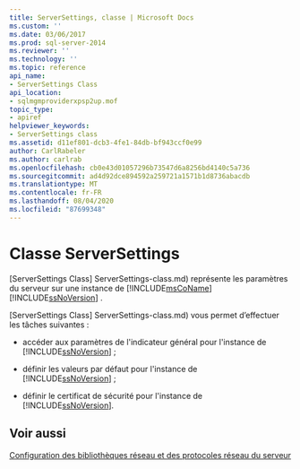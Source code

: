 ```yaml
---
title: ServerSettings, classe | Microsoft Docs
ms.custom: ''
ms.date: 03/06/2017
ms.prod: sql-server-2014
ms.reviewer: ''
ms.technology: ''
ms.topic: reference
api_name:
- ServerSettings Class
api_location:
- sqlmgmproviderxpsp2up.mof
topic_type:
- apiref
helpviewer_keywords:
- ServerSettings class
ms.assetid: d11ef801-dcb3-4fe1-84db-bf943ccf0e99
author: CarlRabeler
ms.author: carlrab
ms.openlocfilehash: cb0e43d01057296b73547d6a8256bd4140c5a736
ms.sourcegitcommit: ad4d92dce894592a259721a1571b1d8736abacdb
ms.translationtype: MT
ms.contentlocale: fr-FR
ms.lasthandoff: 08/04/2020
ms.locfileid: "87699348"
---
```

# <a name="serversettings-class"></a>Classe ServerSettings
  [ServerSettings Class] ServerSettings-class.md) représente les paramètres du serveur sur une instance de [!INCLUDE[msCoName](../../../includes/msconame-md.md)] [!INCLUDE[ssNoVersion](../../../includes/ssnoversion-md.md)] .  
  
 [ServerSettings Class] ServerSettings-class.md) vous permet d’effectuer les tâches suivantes :  
  
-   accéder aux paramètres de l'indicateur général pour l'instance de [!INCLUDE[ssNoVersion](../../../includes/ssnoversion-md.md)] ;  
  
-   définir les valeurs par défaut pour l'instance de [!INCLUDE[ssNoVersion](../../../includes/ssnoversion-md.md)] ;  
  
-   définir le certificat de sécurité pour l'instance de [!INCLUDE[ssNoVersion](../../../includes/ssnoversion-md.md)].  
  
## <a name="see-also"></a>Voir aussi  
 [Configuration des bibliothèques réseau et des protocoles réseau du serveur](https://msdn.microsoft.com/library/ms177485\(v=sql.100\).aspx)  
  
  
